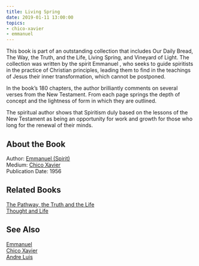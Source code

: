 ```yaml
---
title: Living Spring
date: 2019-01-11 13:00:00
topics: 
- chico-xavier
- emmanuel
---
```


This book is part of an outstanding collection that includes Our Daily Bread,
The Way, the Truth, and the Life, Living Spring, and Vineyard of Light. The
collection was written by the spirit Emmanuel , who seeks to guide spiritists in
the practice of Christian principles, leading them to find in the teachings of
Jesus their inner transformation, which cannot be postponed.

In the book’s 180 chapters, the author brilliantly comments on several verses
from the New Testament. From each page springs the depth of concept and the
lightness of form in which they are outlined.

The spiritual author shows that Spiritism duly based on the lessons of the New
Testament as being an opportunity for work and growth for those who long for the
renewal of their minds.

## About the Book 
Author: [Emmanuel (Spirit)](/bio/emmanuel)  
Medium: [Chico Xavier](/bio/chico-xavier)  
Publication Date: 1956  

## Related Books
[The Pathway, the Truth and the Life](pathway-truth-life)  
[Thought and Life](../thought-and-life)  

## See Also
[Emmanuel](/bio/emmanuel)  
[Chico Xavier](/bio/chico-xavier)  
[Andre Luis](/bio/andre-luis)  

